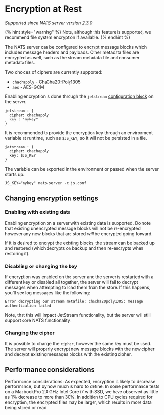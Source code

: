 # Encryption at Rest

*Supported since NATS server version 2.3.0*

{% hint style="warning" %}
Note, although this feature is supported, we recommend file system encryption if available.
{% endhint %}

The NATS server can be configured to encrypt message blocks which includes message headers and payloads. Other metadata files are encrypted as well, such as the stream metadata file and consumer metadata files.

Two choices of ciphers are currently supported:

- `chachapoly` - [ChaCha20-Poly1305](https://pkg.go.dev/golang.org/x/crypto/chacha20poly1305)
- `aes` - [AES-GCM](https://pkg.go.dev/crypto/aes)

Enabling encryption is done through the `jetstream` [configuration block](/running-a-nats-service/configuration/README.md#jetstream) on the server.

```text
jetstream : {
  cipher: chachapoly
  key : "mykey"
}
```

It is recommended to provide the encryption key through an environment variable at runtime, such as `$JS_KEY`, so it will not be persisted in a file.

```text
jetstream : {
  cipher: chachapoly
  key: $JS_KEY
}
```

The variable can be exported in the environment or passed when the server starts up.

```shell
JS_KEY="mykey" nats-server -c js.conf
```

## Changing encryption settings

### Enabling with existing data

Enabling encryption on a server with existing data is supported. Do note that existing unencrypted message blocks will not be re-encrypted, however any new blocks that are stored _will_ be encrypted going forward.

If it is desired to encrypt the existing blocks, the stream can be backed up and restored (which decrypts on backup and then re-encrypts when restoring it).


### Disabling or changing the key

If encryption was enabled on the server and the server is restarted with a different key or disabled all together, the server will fail to decrypt messages when attempting to load them from the store. If this happens, you’ll see log messages like the following:

```text
Error decrypting our stream metafile: chacha20poly1305: message authentication failed
```

Note, that this will impact JetStream functionality, but the server will still support core NATS functionality.

### Changing the cipher

It is possible to change the `cipher`, however the same key must be used. The server will properly encrypt new message blocks with the new cipher and decrypt existing messages blocks with the existing cipher.

## Performance considerations

Performance considerations: As expected, encryption is likely to decrease performance, but by how much is hard to define. In some performance tests on a MacbookPro 2.8 GHz Intel Core i7 with SSD, we have observed as little as 1% decrease to more than 30%. In addition to CPU cycles required for encryption, the encrypted files may be larger, which results in more data being stored or read.

